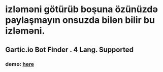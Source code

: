 # izləməni götürüb boşuna özünüzdə paylaşmayın onsuzda bilən bilir bu izləməni.

## Gartic.io Bot Finder . 4 Lang. Supported
### demo: [here](nikojx.github.io/botfinder)
